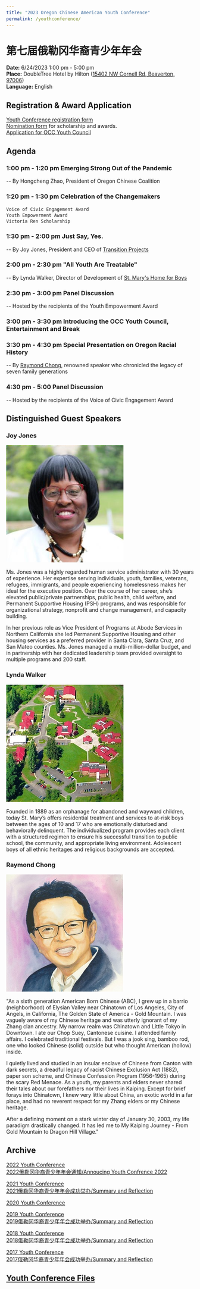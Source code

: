 ```yaml
---
title: "2023 Oregon Chinese American Youth Conference"
permalink: /youthconference/
---
```


# 第七届俄勒冈华裔青少年年会

**Date:** 6/24/2023 1:00 pm - 5:00 pm  
**Place:** DoubleTree Hotel by Hilton ([15402 NW Cornell Rd, Beaverton, 97006](https://goo.gl/maps/XNov3hTvDTN2))  
**Language:** English  

## Registration & Award Application

[Youth Conference registration form](https://docs.google.com/forms/d/e/1FAIpQLSeSSDTPGiyHgZ2CmYjjpXz7SlZvqoqpYTIdMOnCIHzdFsBRZA/viewform?usp=sf_link)  
[Nomination form](https://docs.google.com/forms/d/e/1FAIpQLSfQRyJHdDFVPnelnzQpe8xVH2n0A8AsvoNi7VqHrCHFtCS4vg/viewform?c=0&w=1) for scholarship and awards.  
[Application for OCC Youth Council](https://docs.google.com/forms/d/e/1FAIpQLSdctwF7MalIH_v_ne-_8e4V7NsYEw-VS6L_3Gft3t0w7STV4g/viewform?usp=sf_link)  

## Agenda

### 1:00 pm - 1:20 pm Emerging Strong Out of the Pandemic

  -- By Hongcheng Zhao, President of Oregon Chinese Coalition

### 1:20 pm - 1:30 pm Celebration of the Changemakers

    Voice of Civic Engagement Award  
    Youth Empowerment Award  
    Victoria Ren Scholarship  

### 1:30 pm - 2:00 pm Just Say, Yes.

  -- By Joy Jones, President and CEO of [Transition Projects](https://www.tprojects.org/)

### 2:00 pm - 2:30 pm "All Youth Are Treatable"

  -- By Lynda Walker, Director of Development of [St. Mary's Home for Boys](http://www.stmaryshomeforboys.org/)

### 2:30 pm - 3:00 pm Panel Discussion

  -- Hosted by the recipients of the Youth Empowerment Award

### 3:00 pm - 3:30 pm Introducing the OCC Youth Council, Entertainment and Break

### 3:30 pm - 4:30 pm Special Presentation on Oregon Racial History

  -- By [Raymond Chong](https://www.mychinaroots.com/samples/zhang-odyssey/#140), renowned speaker who chronicled the legacy of seven family generations

### 4:30 pm - 5:00 Panel Discussion

  -- Hosted by the recipients of the Voice of Civic Engagement Award

## Distinguished Guest Speakers

### Joy Jones

<p><img src="/assets/images/activities/joy_jones.jpg"></p>

Ms. Jones was a highly regarded human service administrator with 30 years of experience. Her expertise serving individuals, youth, families, veterans, refugees, immigrants, and people experiencing homelessness makes her ideal for the executive position. Over the course of her career, she’s elevated public/private partnerships, public health, child welfare, and Permanent Supportive Housing (PSH) programs, and was responsible for organizational strategy, nonprofit and change management, and capacity building.

In her previous role as Vice President of Programs at Abode Services in Northern California she led Permanent Supportive Housing and other housing services as a preferred provider in Santa Clara, Santa Cruz, and San Mateo counties. Ms. Jones managed a multi-million-dollar budget, and in partnership with her dedicated leadership team provided oversight to multiple programs and 200 staff.

### Lynda Walker

<p><img src="/assets/images/activities/lynda_walker.jpg"></p>

Founded in 1889 as an orphanage for abandoned and wayward children, today St. Mary’s offers residential treatment and services to at-risk boys between the ages of 10 and 17 who are emotionally disturbed and behaviorally delinquent.  The individualized program provides each client with a structured regimen to ensure his successful transition to public school, the community, and appropriate living environment. Adolescent boys of all ethnic heritages and religious backgrounds are accepted.

### Raymond Chong

<p><img src="/assets/images/activities/raymond_chong.jpg"></p>

"As a sixth generation American Born Chinese (ABC), I grew up in a barrio (neighborhood) of Elysian Valley near Chinatown of Los Angeles, City of Angels, in California, The Golden State of America - Gold Mountain. I was vaguely aware of my Chinese heritage and was utterly ignorant of my Zhang clan ancestry. My narrow realm was Chinatown and Little Tokyo in Downtown. I ate our Chop Suey, Cantonese cuisine. I attended family affairs. I celebrated traditional festivals. But I was a jook sing, bamboo rod, one who looked Chinese (solid) outside but who thought American (hollow) inside.

I quietly lived and studied in an insular enclave of Chinese from Canton with dark secrets, a dreadful legacy of racist Chinese Exclusion Act (1882), paper son scheme, and Chinese Confession Program (1956-1965) during the scary Red Menace. As a youth, my parents and elders never shared their tales about our forefathers nor their lives in Kaiping. Except for brief forays into Chinatown, I knew very little about China, an exotic world in a far place, and had no reverent respect for my Zhang elders or my Chinese heritage.

After a defining moment on a stark winter day of January 30, 2003, my life paradigm drastically changed. It has led me to My Kaiping Journey - From Gold Mountain to Dragon Hill Village."

## Archive

[2022 Youth Conference](http://pdxchinese.org/youthconference/youth_conference_2022/)  
[2022俄勒冈华裔青少年年会通知/Annoucing Youth Confrence 2022](http://pdxchinese.org/youth_conference_2022/)  

[2021 Youth Conference](http://pdxchinese.org/youthconference/youth_conference_2021/)  
[2021俄勒冈华裔青少年年会成功举办/Summary and Reflection](http://pdxchinese.org/youth-conference-2021/)  

[2020 Youth Conference](http://pdxchinese.org/youthconference/youth_conference_2020/)  

[2019 Youth Conference](http://pdxchinese.org/youthconference/youth_conference_2019/)  
[2019俄勒冈华裔青少年年会成功举办/Summary and Reflection](http://pdxchinese.org/youth-conference-2019/)  

[2018 Youth Conference](http://pdxchinese.org/youthconference/youth_conference_2018/)  
[2018俄勒冈华裔青少年年会成功举办/Summary and Reflection](http://pdxchinese.org/youth-conference-2018/)  

[2017 Youth Conference](http://pdxchinese.org/youthconference/youth_conference_2017/)  
[2017俄勒冈华裔青少年年会成功举办/Summary and Reflection](http://pdxchinese.org/youth-conference-2017/)  

## [Youth Conference Files](http://pdxchinese.org/resources/benefits_resources/youthresource/)
